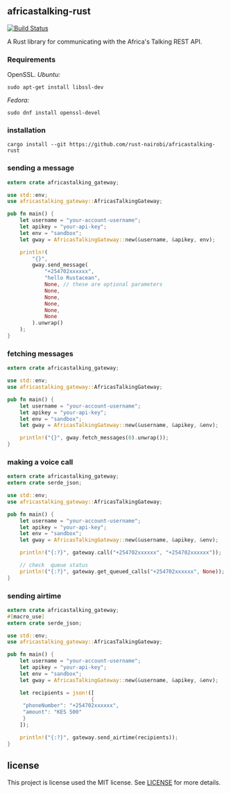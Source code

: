## africastalking-rust

[![Build Status](https://travis-ci.org/rust-nairobi/africastalking-rust.svg?branch=master)](https://travis-ci.org/rust-nairobi/africastalking-rust)

A Rust library for communicating with the Africa's Talking REST API.

### Requirements

OpenSSL.
*Ubuntu:*

```
sudo apt-get install libssl-dev
```

*Fedora:*

```
sudo dnf install openssl-devel
```




### installation

```
cargo install --git https://github.com/rust-nairobi/africastalking-rust
```

### sending a message

```rust
extern crate africastalking_gateway;

use std::env;
use africastalking_gateway::AfricasTalkingGateway;

pub fn main() {
    let username = "your-account-username";
    let apikey = "your-api-key";
    let env = "sandbox";
    let gway = AfricasTalkingGateway::new(&username, &apikey, env);

    println!(
        "{}",
        gway.send_message(
            "+254702xxxxxx",
            "hello Rustacean",
            None, // these are optional parameters
            None,
            None,
            None,
            None,
            None
        ).unwrap()
    );
}
```

### fetching messages

```rust
extern crate africastalking_gateway;

use std::env;
use africastalking_gateway::AfricasTalkingGateway;

pub fn main() {
    let username = "your-account-username";
    let apikey = "your-api-key";
    let env = "sandbox";
    let gway = AfricasTalkingGateway::new(&username, &apikey, &env);

    println!("{}", gway.fetch_messages(0).unwrap());
}
```

### making a voice call

```rust
extern crate africastalking_gateway;
extern crate serde_json;

use std::env;
use africastalking_gateway::AfricasTalkingGateway;

pub fn main() {
    let username = "your-account-username";
    let apikey = "your-api-key";
    let env = "sandbox";
    let gway = AfricasTalkingGateway::new(&username, &apikey, &env);

    println!("{:?}", gateway.call("+254702xxxxxx", "+254702xxxxxx"));

    // check  queue status
    println!("{:?}", gateway.get_queued_calls("+254702xxxxxx", None));
}
```


### sending airtime

```rust
extern crate africastalking_gateway;
#[macro_use]
extern crate serde_json;

use std::env;
use africastalking_gateway::AfricasTalkingGateway;

pub fn main() {
    let username = "your-account-username";
    let apikey = "your-api-key";
    let env = "sandbox";
    let gway = AfricasTalkingGateway::new(&username, &apikey, &env);

    let recipients = json!([
                           {
     "phoneNumber": "+254702xxxxxx",
     "amount": "KES 500"
     }
    ]);

    println!("{:?}", gateway.send_airtime(recipients));
}
```

## license

This project is license used the MIT license. See [LICENSE](LICENSE) for more details.
